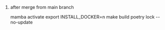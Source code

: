 1. after merge from main branch

      mamba activate
      export INSTALL_DOCKER=n
      make build
      poetry lock --no-update
